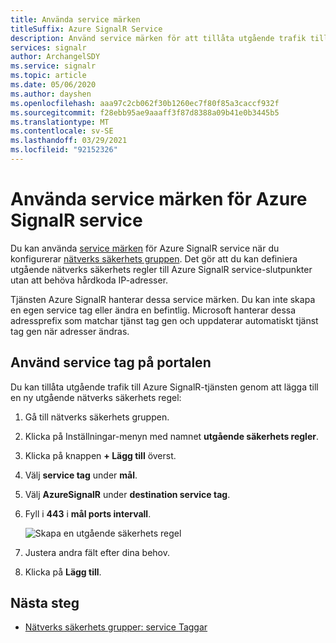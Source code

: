 ```yaml
---
title: Använda service märken
titleSuffix: Azure SignalR Service
description: Använd service märken för att tillåta utgående trafik till Azure SignalR-tjänsten
services: signalr
author: ArchangelSDY
ms.service: signalr
ms.topic: article
ms.date: 05/06/2020
ms.author: dayshen
ms.openlocfilehash: aaa97c2cb062f30b1260ec7f80f85a3caccf932f
ms.sourcegitcommit: f28ebb95ae9aaaff3f87d8388a09b41e0b3445b5
ms.translationtype: MT
ms.contentlocale: sv-SE
ms.lasthandoff: 03/29/2021
ms.locfileid: "92152326"
---
```

# <a name="use-service-tags-for-azure-signalr-service"></a>Använda service märken för Azure SignalR service

Du kan använda [service märken](../virtual-network/network-security-groups-overview.md#service-tags) för Azure SignalR service när du konfigurerar [nätverks säkerhets gruppen](../virtual-network/network-security-groups-overview.md#network-security-groups). Det gör att du kan definiera utgående nätverks säkerhets regler till Azure SignalR service-slutpunkter utan att behöva hårdkoda IP-adresser.

Tjänsten Azure SignalR hanterar dessa service märken. Du kan inte skapa en egen service tag eller ändra en befintlig. Microsoft hanterar dessa adressprefix som matchar tjänst tag gen och uppdaterar automatiskt tjänst tag gen när adresser ändras.

## <a name="use-service-tag-on-portal"></a>Använd service tag på portalen

Du kan tillåta utgående trafik till Azure SignalR-tjänsten genom att lägga till en ny utgående nätverks säkerhets regel:

1. Gå till nätverks säkerhets gruppen.

1. Klicka på Inställningar-menyn med namnet **utgående säkerhets regler**.

1. Klicka på knappen **+ Lägg till** överst.

1. Välj **service tag** under **mål**.

1. Välj **AzureSignalR** under **destination service tag**.

1. Fyll i **443** i **mål ports intervall**.

    ![Skapa en utgående säkerhets regel](media/howto-service-tags/portal-add-outbound-security-rule.png)

1. Justera andra fält efter dina behov.

1. Klicka på **Lägg till**.


## <a name="next-steps"></a>Nästa steg

- [Nätverks säkerhets grupper: service Taggar](../virtual-network/network-security-groups-overview.md#security-rules)